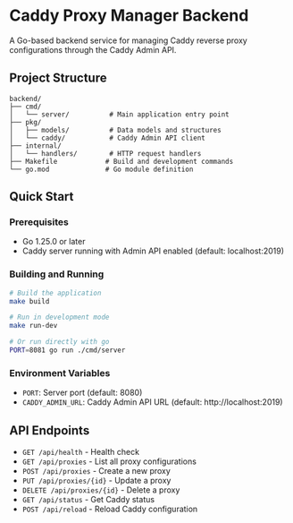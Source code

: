 # Caddy Proxy Manager Backend

A Go-based backend service for managing Caddy reverse proxy configurations through the Caddy Admin API.

## Project Structure

```
backend/
├── cmd/
│   └── server/          # Main application entry point
├── pkg/
│   ├── models/          # Data models and structures
│   └── caddy/           # Caddy Admin API client
├── internal/
│   └── handlers/        # HTTP request handlers
├── Makefile            # Build and development commands
└── go.mod              # Go module definition
```

## Quick Start

### Prerequisites

- Go 1.25.0 or later
- Caddy server running with Admin API enabled (default: localhost:2019)

### Building and Running

```bash
# Build the application
make build

# Run in development mode
make run-dev

# Or run directly with go
PORT=8081 go run ./cmd/server
```

### Environment Variables

- `PORT`: Server port (default: 8080)
- `CADDY_ADMIN_URL`: Caddy Admin API URL (default: http://localhost:2019)

## API Endpoints

- `GET /api/health` - Health check
- `GET /api/proxies` - List all proxy configurations
- `POST /api/proxies` - Create a new proxy
- `PUT /api/proxies/{id}` - Update a proxy
- `DELETE /api/proxies/{id}` - Delete a proxy
- `GET /api/status` - Get Caddy status
- `POST /api/reload` - Reload Caddy configuration
